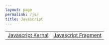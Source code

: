 ```yaml
---
layout: page
permalink: /js/
title: Javascript
---
```

<table>
    <tr>
        <td><a href="https://jishnus420.github.io/CSP-tri1/notebook/Java">Javascript Kernal</a></td>
        <td><a href="https://jishnus420.github.io/CSP-tri1/markdown/week%205/2022/09/25/Javascriptfragments.html">Javascript Fragment</a></td>
    </tr>
</table>